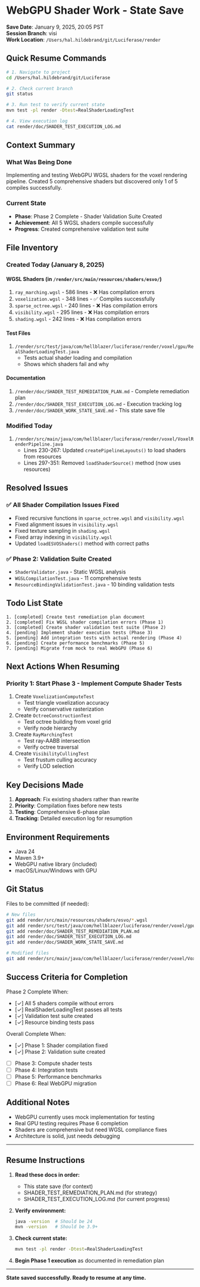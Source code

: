 # WebGPU Shader Work - State Save

**Save Date**: January 9, 2025, 20:05 PST  
**Session Branch**: visi  
**Work Location**: `/Users/hal.hildebrand/git/Luciferase/render`

## Quick Resume Commands

```bash
# 1. Navigate to project
cd /Users/hal.hildebrand/git/Luciferase

# 2. Check current branch
git status

# 3. Run test to verify current state
mvn test -pl render -Dtest=RealShaderLoadingTest

# 4. View execution log
cat render/doc/SHADER_TEST_EXECUTION_LOG.md
```

## Context Summary

### What Was Being Done
Implementing and testing WebGPU WGSL shaders for the voxel rendering pipeline. Created 5 comprehensive shaders but discovered only 1 of 5 compiles successfully.

### Current State
- **Phase**: Phase 2 Complete - Shader Validation Suite Created
- **Achievement**: All 5 WGSL shaders compile successfully
- **Progress**: Created comprehensive validation test suite

## File Inventory

### Created Today (January 8, 2025)

#### WGSL Shaders (in `/render/src/main/resources/shaders/esvo/`)
1. `ray_marching.wgsl` - 586 lines - ❌ Has compilation errors
2. `voxelization.wgsl` - 348 lines - ✅ Compiles successfully  
3. `sparse_octree.wgsl` - 240 lines - ❌ Has compilation errors
4. `visibility.wgsl` - 295 lines - ❌ Has compilation errors
5. `shading.wgsl` - 242 lines - ❌ Has compilation errors

#### Test Files
1. `/render/src/test/java/com/hellblazer/luciferase/render/voxel/gpu/RealShaderLoadingTest.java`
   - Tests actual shader loading and compilation
   - Shows which shaders fail and why

#### Documentation
1. `/render/doc/SHADER_TEST_REMEDIATION_PLAN.md` - Complete remediation plan
2. `/render/doc/SHADER_TEST_EXECUTION_LOG.md` - Execution tracking log
3. `/render/doc/SHADER_WORK_STATE_SAVE.md` - This state save file

### Modified Today
1. `/render/src/main/java/com/hellblazer/luciferase/render/voxel/VoxelRenderPipeline.java`
   - Lines 230-267: Updated `createPipelineLayouts()` to load shaders from resources
   - Lines 297-351: Removed `loadShaderSource()` method (now uses resources)

## Resolved Issues

### ✅ All Shader Compilation Issues Fixed
- Fixed recursive functions in `sparse_octree.wgsl` and `visibility.wgsl`
- Fixed alignment issues in `visibility.wgsl`
- Fixed texture sampling in `shading.wgsl`
- Fixed array indexing in `visibility.wgsl`
- Updated `loadESVOShaders()` method with correct paths

### ✅ Phase 2: Validation Suite Created
- `ShaderValidator.java` - Static WGSL analysis
- `WGSLCompilationTest.java` - 11 comprehensive tests
- `ResourceBindingValidationTest.java` - 10 binding validation tests

## Todo List State

```
1. [completed] Create test remediation plan document
2. [completed] Fix WGSL shader compilation errors (Phase 1)
3. [completed] Create shader validation test suite (Phase 2)
4. [pending] Implement shader execution tests (Phase 3)
5. [pending] Add integration tests with actual rendering (Phase 4)
6. [pending] Create performance benchmarks (Phase 5)
7. [pending] Migrate from mock to real WebGPU (Phase 6)
```

## Next Actions When Resuming

### Priority 1: Start Phase 3 - Implement Compute Shader Tests
1. Create `VoxelizationComputeTest`
   - Test triangle voxelization accuracy
   - Verify conservative rasterization
2. Create `OctreeConstructionTest`
   - Test octree building from voxel grid
   - Verify node hierarchy
3. Create `RayMarchingTest`
   - Test ray-AABB intersection
   - Verify octree traversal
4. Create `VisibilityCullingTest`
   - Test frustum culling accuracy
   - Verify LOD selection

## Key Decisions Made

1. **Approach**: Fix existing shaders rather than rewrite
2. **Priority**: Compilation fixes before new tests
3. **Testing**: Comprehensive 6-phase plan
4. **Tracking**: Detailed execution log for resumption

## Environment Requirements

- Java 24
- Maven 3.9+
- WebGPU native library (included)
- macOS/Linux/Windows with GPU

## Git Status

Files to be committed (if needed):
```bash
# New files
git add render/src/main/resources/shaders/esvo/*.wgsl
git add render/src/test/java/com/hellblazer/luciferase/render/voxel/gpu/RealShaderLoadingTest.java
git add render/doc/SHADER_TEST_REMEDIATION_PLAN.md
git add render/doc/SHADER_TEST_EXECUTION_LOG.md
git add render/doc/SHADER_WORK_STATE_SAVE.md

# Modified files
git add render/src/main/java/com/hellblazer/luciferase/render/voxel/VoxelRenderPipeline.java
```

## Success Criteria for Completion

Phase 2 Complete When:
- [✓] All 5 shaders compile without errors
- [✓] RealShaderLoadingTest passes all tests
- [✓] Validation test suite created
- [✓] Resource binding tests pass

Overall Complete When:
- [✓] Phase 1: Shader compilation fixed
- [✓] Phase 2: Validation suite created
- [ ] Phase 3: Compute shader tests
- [ ] Phase 4: Integration tests
- [ ] Phase 5: Performance benchmarks
- [ ] Phase 6: Real WebGPU migration

## Additional Notes

- WebGPU currently uses mock implementation for testing
- Real GPU testing requires Phase 6 completion
- Shaders are comprehensive but need WGSL compliance fixes
- Architecture is solid, just needs debugging

---

## Resume Instructions

1. **Read these docs in order:**
   - This state save (for context)
   - SHADER_TEST_REMEDIATION_PLAN.md (for strategy)
   - SHADER_TEST_EXECUTION_LOG.md (for current progress)

2. **Verify environment:**
   ```bash
   java -version  # Should be 24
   mvn -version   # Should be 3.9+
   ```

3. **Check current state:**
   ```bash
   mvn test -pl render -Dtest=RealShaderLoadingTest
   ```

4. **Begin Phase 1 execution** as documented in remediation plan

---

**State saved successfully. Ready to resume at any time.**